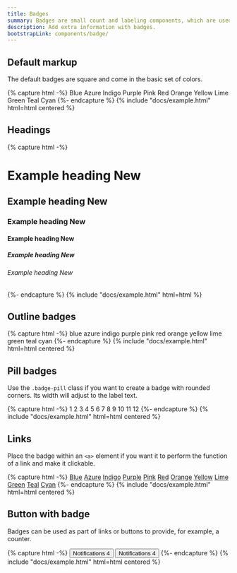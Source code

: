 ```yaml
---
title: Badges
summary: Badges are small count and labeling components, which are used to add extra information to an interface element. You can use them to draw users' attention to a new element, notify about unread messages or provide any kind of additional info.
description: Add extra information with badges.
bootstrapLink: components/badge/
---
```


## Default markup

The default badges are square and come in the basic set of colors.

{% capture html -%}
<span class="badge bg-blue-lt">Blue</span>
<span class="badge bg-azure-lt">Azure</span>
<span class="badge bg-indigo-lt">Indigo</span>
<span class="badge bg-purple-lt">Purple</span>
<span class="badge bg-pink-lt">Pink</span>
<span class="badge bg-red-lt">Red</span>
<span class="badge bg-orange-lt">Orange</span>
<span class="badge bg-yellow-lt">Yellow</span>
<span class="badge bg-lime-lt">Lime</span>
<span class="badge bg-green-lt">Green</span>
<span class="badge bg-teal-lt">Teal</span>
<span class="badge bg-cyan-lt">Cyan</span>
{%- endcapture %}
{% include "docs/example.html" html=html centered %}

## Headings

{% capture html -%}
<h1>Example heading <span class="badge">New</span></h1>
<h2>Example heading <span class="badge">New</span></h2>
<h3>Example heading <span class="badge">New</span></h3>
<h4>Example heading <span class="badge">New</span></h4>
<h5>Example heading <span class="badge">New</span></h5>
<h6>Example heading <span class="badge">New</span></h6>
{%- endcapture %}
{% include "docs/example.html" html=html %}

## Outline badges



{% capture html -%}
<span class="badge badge-outline text-blue">blue</span>
<span class="badge badge-outline text-azure">azure</span>
<span class="badge badge-outline text-indigo">indigo</span>
<span class="badge badge-outline text-purple">purple</span>
<span class="badge badge-outline text-pink">pink</span>
<span class="badge badge-outline text-red">red</span>
<span class="badge badge-outline text-orange">orange</span>
<span class="badge badge-outline text-yellow">yellow</span>
<span class="badge badge-outline text-lime">lime</span>
<span class="badge badge-outline text-green">green</span>
<span class="badge badge-outline text-teal">teal</span>
<span class="badge badge-outline text-cyan">cyan</span>
{%- endcapture %}
{% include "docs/example.html" html=html centered %}

## Pill badges

Use the `.badge-pill` class if you want to create a badge with rounded corners. Its width will adjust to the label text.

{% capture html -%}
<span class="badge badge-pill bg-blue-lt">1</span>
<span class="badge badge-pill bg-azure-lt">2</span>
<span class="badge badge-pill bg-indigo-lt">3</span>
<span class="badge badge-pill bg-purple-lt">4</span>
<span class="badge badge-pill bg-pink-lt">5</span>
<span class="badge badge-pill bg-red-lt">6</span>
<span class="badge badge-pill bg-orange-lt">7</span>
<span class="badge badge-pill bg-yellow-lt">8</span>
<span class="badge badge-pill bg-lime-lt">9</span>
<span class="badge badge-pill bg-green-lt">10</span>
<span class="badge badge-pill bg-teal-lt">11</span>
<span class="badge badge-pill bg-cyan-lt">12</span>
{%- endcapture %}
{% include "docs/example.html" html=html centered %}

## Links

Place the badge within an `<a>` element if you want it to perform the function of a link and make it clickable.

{% capture html -%}
<a href="#" class="badge bg-blue-lt">Blue</a>
<a href="#" class="badge bg-azure-lt">Azure</a>
<a href="#" class="badge bg-indigo-lt">Indigo</a>
<a href="#" class="badge bg-purple-lt">Purple</a>
<a href="#" class="badge bg-pink-lt">Pink</a>
<a href="#" class="badge bg-red-lt">Red</a>
<a href="#" class="badge bg-orange-lt">Orange</a>
<a href="#" class="badge bg-yellow-lt">Yellow</a>
<a href="#" class="badge bg-lime-lt">Lime</a>
<a href="#" class="badge bg-green-lt">Green</a>
<a href="#" class="badge bg-teal-lt">Teal</a>
<a href="#" class="badge bg-cyan-lt">Cyan</a>
{%- endcapture %}
{% include "docs/example.html" html=html centered %}

## Button with badge

Badges can be used as part of links or buttons to provide, for example, a counter.

{% capture html -%}
<button type="button" class="btn">
	Notifications <span class="badge bg-red-lt ms-2">4</span>
</button>
<button type="button" class="btn">
  Notifications <span class="badge bg-green-lt ms-2">4</span>
</button>
{%- endcapture %}
{% include "docs/example.html" html=html centered %}
